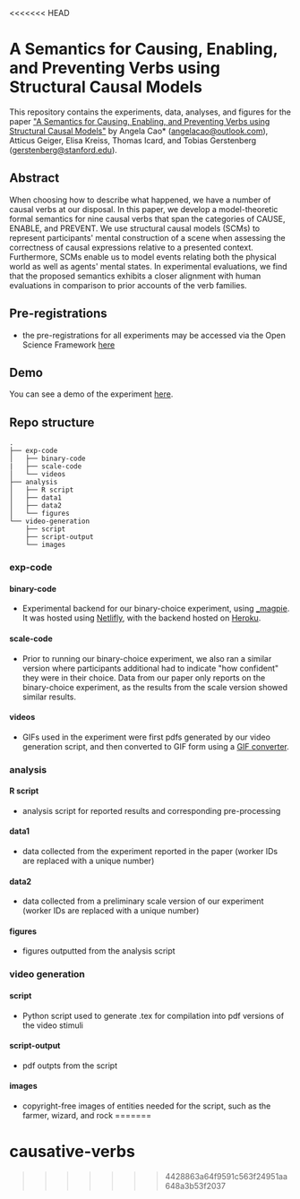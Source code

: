 <<<<<<< HEAD
# A Semantics for Causing, Enabling, and Preventing Verbs using Structural Causal Models

This repository contains the experiments, data, analyses, and figures for the paper ["A Semantics for Causing, Enabling, and Preventing Verbs using Structural Causal Models"](https://google.com) by Angela Cao* (angelacao@outlook.com), Atticus Geiger, Elisa Kreiss, Thomas Icard, and Tobias Gerstenberg (gerstenberg@stanford.edu).

## Abstract
When choosing how to describe what happened, we have a number of causal verbs at our disposal. In this paper, we develop a model-theoretic formal semantics for nine causal verbs that span the categories of CAUSE, ENABLE, and PREVENT. We use structural causal models (SCMs) to represent participants' mental construction of a scene when assessing the correctness of causal expressions relative to a presented context. Furthermore, SCMs enable us to model events relating both the physical world as well as agents' mental states. In experimental evaluations, we find that the proposed semantics exhibits a closer alignment with human evaluations in comparison to prior accounts of the verb families.

## Pre-registrations
- the pre-registrations for all experiments may be accessed via the Open Science Framework [here](https://osf.io/)

## Demo
You can see a demo of the experiment [here](https://mellifluous-semifreddo-3bdde2.netlify.app/).

## Repo structure
```
.
├── exp-code
│   ├── binary-code
|   ├── scale-code
│   └── videos
├── analysis
│   ├── R script
│   ├── data1
│   ├── data2
│   └── figures
└── video-generation
    ├── script
    ├── script-output
    └── images
```

### exp-code

#### binary-code

- Experimental backend for our binary-choice experiment, using [_magpie](https://magpie-ea.github.io/magpie-site/). It was hosted using [Netlifly](https://app.netlify.com/), with the backend hosted on [Heroku](https://www.heroku.com/).

#### scale-code

- Prior to running our binary-choice experiment, we also ran a similar version where participants additional had to indicate "how confident" they were in their choice. Data from our paper only reports on the binary-choice experiment, as the results from the scale version showed similar results.

#### videos

- GIFs used in the experiment were first pdfs generated by our video generation script, and then converted to GIF form using a [GIF converter](https://ezgif.com/maker).

### analysis

#### R script

- analysis script for reported results and corresponding pre-processing

#### data1

- data collected from the experiment reported in the paper (worker IDs are replaced with a unique number)

#### data2

- data collected from a preliminary scale version of our experiment (worker IDs are replaced with a unique number)

#### figures

- figures outputted from the analysis script

### video generation

#### script

- Python script used to generate .tex for compilation into pdf versions of the video stimuli

#### script-output

- pdf outpts from the script

#### images

- copyright-free images of entities needed for the script, such as the farmer, wizard, and rock
=======
# causative-verbs
>>>>>>> 4428863a64f9591c563f24951aa648a3b53f2037
